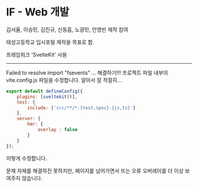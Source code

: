# IF - Web 개발
김서율, 이승민, 김진규, 신동흠, 노광민, 안영빈 제작 참여

태성고등학교 입시포털 제작을 목표로 함.

프레임워크 'SvelteKit' 사용

***

Failed to resolve import "fsevents" ... 해결하기!!!
프로젝트 파일 내부의 vite.config.js 파일을 수정합니다.
알아서 잘 적절히...
```JavaScript
export default defineConfig({
	plugins: [sveltekit()],
	test: {
		include: ['src/**/*.{test,spec}.{js,ts}']
	},
	server: {
		hmr: {
			overlay : false
		}
	}
});
```
이렇게 수정합니다.

문제 자체를 해결하진 못하지만, 페이지를 넘어가면서 뜨는 오류 오버레이를 더 이상 보여주지 않습니다.
